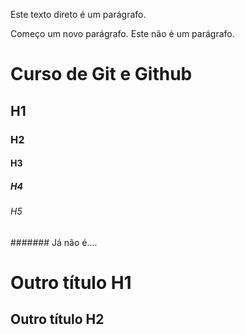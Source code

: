 Este texto direto é um parágrafo.

Começo um novo parágrafo.
Este não é um parágrafo.

# Curso de Git e Github

## H1

### H2

#### H3

##### H4

###### H5

####### Já não é....

Outro título H1
=

Outro título H2
-

